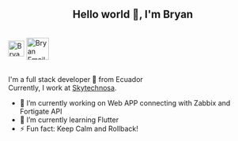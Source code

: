 <h2 align="center">Hello world 👋, I'm Bryan</h2>

<br/>

<div style="display:flex; align-items:center">
<a href="https://www.linkedin.com/in/bryantutiven2">
  <img style="padding-right:5px" alt="Bryan Linkedin" width="32px" src="https://cdn-icons-png.flaticon.com/512/145/145807.png" />
</a>

<a href="mailto:bryan.tutiven.2@outlook.com">
  <img align="left" alt="Bryan Email" width="45px" src="https://i.pinimg.com/originals/dc/1d/9e/dc1d9ea1fff1f480bef6fcf748460063.png" />
</a>
</div>

<br />

<p>
  I'm a full stack developer 🚀 from Ecuador
  <br />
  Currently, I work at <a href="https://skytechnosa.com/" target="_blank">Skytechnosa</a>.
</p>

- 🔭 I’m currently working on Web APP connecting with Zabbix and Fortigate API
- 🌱 I’m currently learning Flutter
- ⚡ Fun fact: Keep Calm and Rollback!


<!-- ### Hi there 👋 -->

<!--
**bryantutiven2/bryantutiven2** is a ✨ _special_ ✨ repository because its `README.md` (this file) appears on your GitHub profile.

Here are some ideas to get you started:

- 🔭 I’m currently working on ...
- 🌱 I’m currently learning ...
- 👯 I’m looking to collaborate on ...
- 🤔 I’m looking for help with ...
- 💬 Ask me about ...
- 📫 How to reach me: ...
- 😄 Pronouns: ...
- ⚡ Fun fact: ...
-->
